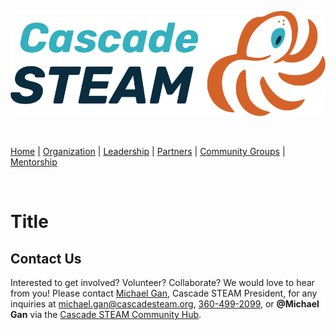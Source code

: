 <style>
  .header {
	display: none;
  }
  .footer {
	display: none;
  }
</style>

[![Cascade STEAM Logo](/assets/images/Cascade_STEAM_horizontal_logo_primary_1.png)](https://cascadesteam.org)

<br>

[Home](/) | [Organization](/organization) | [Leadership](/leadership) | [Partners](/partners) | [Community Groups](/community-groups) | [Mentorship](/mentorship)

<br>

# Title

## Contact Us
Interested to get involved? Volunteer? Collaborate? We would love to hear from you! Please contact [Michael Gan](https://www.linkedin.com/in/michaelbgan), Cascade STEAM President, for any inquiries at [michael.gan@cascadesteam.org](mailto:michael.gan@cascadesteam.org), [360-499-2099](tel:3604992099), or **@Michael Gan** via the [Cascade STEAM Community Hub](http://discord.cascadesteam.org).

